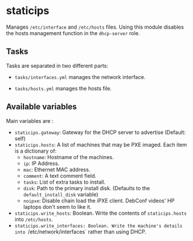 # staticips

Manages `/etc/interface` and `/etc/hosts` files.
Using this module disables the hosts management function in the
`dhcp-server` role.

## Tasks

Tasks are separated in two different parts:

* `tasks/interfaces.yml` manages the network interface.

* `tasks/hosts.yml` manages the hosts file.

## Available variables

Main variables are :

* `staticips.gateway`:        Gateway for the DHCP server to advertise
                              (Default: self)
* `staticips.hosts`:          A list of machines that may be PXE imaged.
  Each item is a dictionary of:
  - `hostname`:               Hostname of the machines.
  - `ip`:                     IP Address.
  - `mac`:                    Ethernet MAC address.
  - `comment`:                A text comment field.
  - `tasks`:                  List of extra tasks to install.
  - `disk`:                   Path to the primary install disk.
                              (Defaults to the `default_install_disk`
                               variable)
  - `noipxe`:                 Disable chain load the iPXE client.
                              DebConf videos' HP laptops don't seem to
                              like it.
* `staticips.write_hosts`:    Boolean. Write the contents of
                              `staticips.hosts` into `/etc/hosts`.
* `staticips.write_interfaces: Boolean. Write the machine's details into
                              `/etc/network/interfaces` rather than using
                              DHCP.
